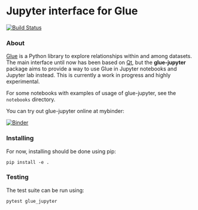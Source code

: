# Jupyter interface for Glue

[![Build Status](https://travis-ci.org/glue-viz/glue-jupyter.svg?branch=master)](https://travis-ci.org/glue-viz/glue-jupyter)

### About

[Glue](http://glueviz.org/) is a Python library to explore relationships within and among datasets. The main interface until now has been based on [Qt](https://www.qt.io), but the **glue-jupyter** package aims to provide a way to use Glue in Jupyter notebooks and Jupyter lab instead. This is currently a work in progress and highly experimental.

For some notebooks with examples of usage of glue-jupyter, see the ``notebooks`` directory.

You can try out glue-jupyter online at mybinder:

[![Binder](https://mybinder.org/badge.svg)](https://mybinder.org/v2/gh/glue-viz/glue-jupyter/mybinder)

### Installing

For now, installing should be done using pip:

    pip install -e .
    
### Testing

The test suite can be run using:

    pytest glue_jupyter

